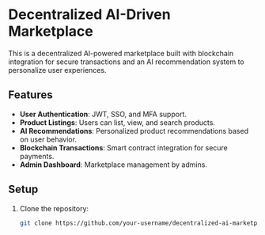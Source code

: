 # Decentralized AI-Driven Marketplace

This is a decentralized AI-powered marketplace built with blockchain integration for secure transactions and an AI recommendation system to personalize user experiences.

## Features

- **User Authentication**: JWT, SSO, and MFA support.
- **Product Listings**: Users can list, view, and search products.
- **AI Recommendations**: Personalized product recommendations based on user behavior.
- **Blockchain Transactions**: Smart contract integration for secure payments.
- **Admin Dashboard**: Marketplace management by admins.

## Setup

1. Clone the repository:
   ```bash
   git clone https://github.com/your-username/decentralized-ai-marketplace.git
